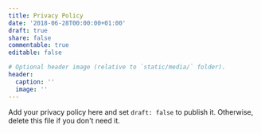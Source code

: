```yaml
---
title: Privacy Policy
date: '2018-06-28T00:00:00+01:00'
draft: true
share: false
commentable: true
editable: false

# Optional header image (relative to `static/media/` folder).
header:
  caption: ''
  image: ''
---
```


Add your privacy policy here and set `draft: false` to publish it. Otherwise, delete this file if you don't need it.
